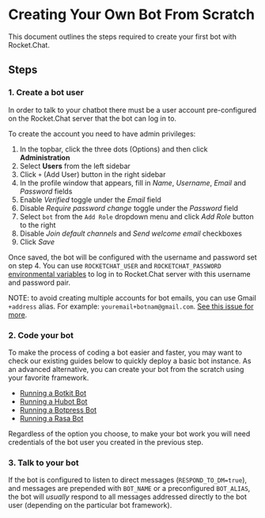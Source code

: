 # Creating Your Own Bot From Scratch

This document outlines the steps required to create your first bot with Rocket.Chat.

## Steps

### 1. Create a bot user

In order to talk to your chatbot there must be a user account pre-configured on the Rocket.Chat server that the bot can log in to.

To create the account you need to have admin privileges:

1. In the topbar, click the three dots \(Options\) and then click **Administration**
2. Select **Users** from the left sidebar
3. Click `+` \(Add User\) button in the right sidebar
4. In the profile window that appears, fill in _Name_, _Username_, _Email_ and _Password_ fields
5. Enable _Verified_ toggle under the _Email_ field
6. Disable _Require password change_ toggle under the _Password_ field
7. Select `bot` from the `Add Role` dropdown menu and click _Add Role_ button to the right
8. Disable _Join default channels_ and _Send welcome email_ checkboxes
9. Click _Save_

Once saved, the bot will be configured with the username and password set on step 4. You can use `ROCKETCHAT_USER` and `ROCKETCHAT_PASSWORD` [environmental variables](../bots-development-environment-setup.md) to log in to Rocket.Chat server with this username and password pair.

NOTE: to avoid creating multiple accounts for bot emails, you can use Gmail `+address` alias. For example: `youremail+botnam@gmail.com`. [See this issue for more](https://github.com/RocketChat/Rocket.Chat/issues/7125).

### 2. Code your bot

To make the process of coding a bot easier and faster, you may want to check our existing guides below to quickly deploy a basic bot instance. As an advanced alternative, you can create your bot from the scratch using your favorite framework.

* [Running a Botkit Bot](run-a-botkit-bot.md)
* [Running a Hubot Bot](run-a-hubot-bot.md)
* [Running a Botpress Bot](run-a-botpress-bot.md)
* [Running a Rasa Bot](run-a-rasa-bot.md)

Regardless of the option you choose, to make your bot work you will need credentials of the bot user you created in the previous step.

### 3. Talk to your bot

If the bot is configured to listen to direct messages \(`RESPOND_TO_DM=true`\), and messages are prepended with `BOT_NAME` or a preconfigured `BOT_ALIAS`, the bot will _usually_ respond to all messages addressed directly to the bot user \(depending on the particular bot framework\).

